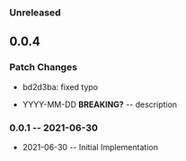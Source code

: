 ### Unreleased

## 0.0.4

### Patch Changes

- bd2d3ba: fixed typo

- YYYY-MM-DD **BREAKING?** -- description

### 0.0.1 -- 2021-06-30

- 2021-06-30 -- Initial Implementation
